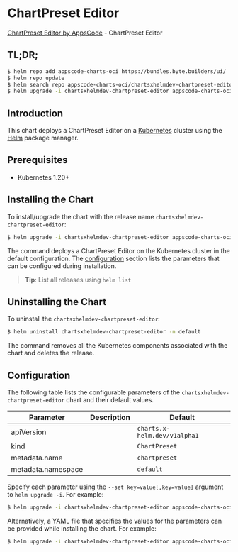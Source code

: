 # ChartPreset Editor

[ChartPreset Editor by AppsCode](https://appscode.com) - ChartPreset Editor

## TL;DR;

```bash
$ helm repo add appscode-charts-oci https://bundles.byte.builders/ui/
$ helm repo update
$ helm search repo appscode-charts-oci/chartsxhelmdev-chartpreset-editor --version=v0.14.0
$ helm upgrade -i chartsxhelmdev-chartpreset-editor appscode-charts-oci/chartsxhelmdev-chartpreset-editor -n default --create-namespace --version=v0.14.0
```

## Introduction

This chart deploys a ChartPreset Editor on a [Kubernetes](http://kubernetes.io) cluster using the [Helm](https://helm.sh) package manager.

## Prerequisites

- Kubernetes 1.20+

## Installing the Chart

To install/upgrade the chart with the release name `chartsxhelmdev-chartpreset-editor`:

```bash
$ helm upgrade -i chartsxhelmdev-chartpreset-editor appscode-charts-oci/chartsxhelmdev-chartpreset-editor -n default --create-namespace --version=v0.14.0
```

The command deploys a ChartPreset Editor on the Kubernetes cluster in the default configuration. The [configuration](#configuration) section lists the parameters that can be configured during installation.

> **Tip**: List all releases using `helm list`

## Uninstalling the Chart

To uninstall the `chartsxhelmdev-chartpreset-editor`:

```bash
$ helm uninstall chartsxhelmdev-chartpreset-editor -n default
```

The command removes all the Kubernetes components associated with the chart and deletes the release.

## Configuration

The following table lists the configurable parameters of the `chartsxhelmdev-chartpreset-editor` chart and their default values.

|     Parameter      | Description |                 Default                 |
|--------------------|-------------|-----------------------------------------|
| apiVersion         |             | <code>charts.x-helm.dev/v1alpha1</code> |
| kind               |             | <code>ChartPreset</code>                |
| metadata.name      |             | <code>chartpreset</code>                |
| metadata.namespace |             | <code>default</code>                    |


Specify each parameter using the `--set key=value[,key=value]` argument to `helm upgrade -i`. For example:

```bash
$ helm upgrade -i chartsxhelmdev-chartpreset-editor appscode-charts-oci/chartsxhelmdev-chartpreset-editor -n default --create-namespace --version=v0.14.0 --set apiVersion=charts.x-helm.dev/v1alpha1
```

Alternatively, a YAML file that specifies the values for the parameters can be provided while
installing the chart. For example:

```bash
$ helm upgrade -i chartsxhelmdev-chartpreset-editor appscode-charts-oci/chartsxhelmdev-chartpreset-editor -n default --create-namespace --version=v0.14.0 --values values.yaml
```
